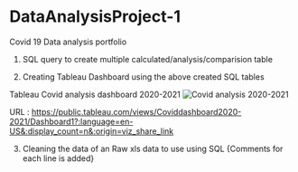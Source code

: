 # DataAnalysisProject-1
Covid 19 Data analysis portfolio 

1. SQL query to create  multiple calculated/analysis/comparision table

2. Creating Tableau Dashboard using the above created SQL tables

Tableau Covid analysis dashboard 2020-2021
![Covid analysis 2020-2021](https://user-images.githubusercontent.com/112848411/236682514-b69b03ce-8578-4832-b407-022ef6a89985.png)

URL : https://public.tableau.com/views/Coviddashboard2020-2021/Dashboard1?:language=en-US&:display_count=n&:origin=viz_share_link


3. Cleaning the data of an Raw xls data to use using SQL {Comments for each line is added}

